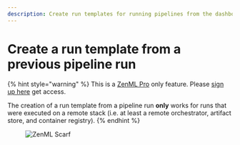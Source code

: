 ```yaml
---
description: Create run templates for running pipelines from the dashboard
---
```


# Create a run template from a previous pipeline run

{% hint style="warning" %}
This is a [ZenML Pro](https://zenml.io/pro) only feature. Please 
[sign up here](https://cloud.zenml.io) get access.

The creation of a run template from a pipeline run **only** 
works for runs that were executed on a remote stack (i.e. at least a remote 
orchestrator, artifact store, and container registry).
{% endhint %}

<!-- For scarf -->
<figure><img alt="ZenML Scarf" referrerpolicy="no-referrer-when-downgrade" src="https://static.scarf.sh/a.png?x-pxid=f0b4f458-0a54-4fcd-aa95-d5ee424815bc" /></figure>
